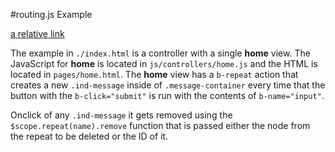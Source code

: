 #routing.js Example

[a relative link](assets/messages-demo.gif)

The example in `./index.html` is a controller with a single **home** view. The JavaScript for **home** is located in `js/controllers/home.js` and the HTML is located in `pages/home.html`. The **home** view has a `b-repeat` action that creates a new `.ind-message` inside of `.message-container` every time that the button with the `b-click="submit"` is run with the contents of `b-name="input"`.

Onclick of any `.ind-message` it gets removed using the `$scope.repeat(name).remove` function that is passed either the node from the repeat to be deleted or the ID of it.
